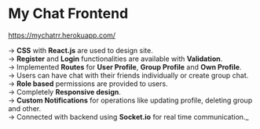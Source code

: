 # My Chat Frontend
https://mychatrr.herokuapp.com/

-> **CSS** with **React.js** are used to design site.  
-> **Register** and **Login** functionalities are available with **Validation**.  
-> Implemented **Routes** for **User Profile**, **Group Profile** and **Own Profile**.  
-> Users can have chat with their friends individually or create group chat.     
-> **Role based** permissions are provided to users.      
-> Completely **Responsive design**.   
-> **Custom Notifications** for operations like updating profile, deleting group and other.  
-> Connected with backend using **Socket.io** for real time communication._
